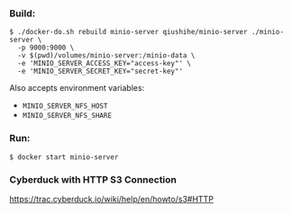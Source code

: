 ### Build:

```
$ ./docker-do.sh rebuild minio-server qiushihe/minio-server ./minio-server \
  -p 9000:9000 \
  -v $(pwd)/volumes/minio-server:/minio-data \
  -e 'MINIO_SERVER_ACCESS_KEY="access-key"' \
  -e 'MINIO_SERVER_SECRET_KEY="secret-key"'
```

Also accepts environment variables:

* `MINIO_SERVER_NFS_HOST`
* `MINIO_SERVER_NFS_SHARE`

### Run:

```
$ docker start minio-server
```

### Cyberduck with HTTP S3 Connection

https://trac.cyberduck.io/wiki/help/en/howto/s3#HTTP
